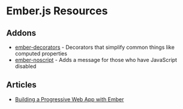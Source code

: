 # Ember.js Resources

## Addons
* [ember-decorators](https://github.com/ember-decorators/ember-decorators) - Decorators that simplify common things like computed properties
* [ember-noscript](https://www.npmjs.com/package/ember-noscript) - Adds a message for those who have JavaScript disabled

## Articles
* [Building a Progressive Web App with Ember](https://madhatted.com/2017/6/16/building-a-progressive-web-app-with-ember)
